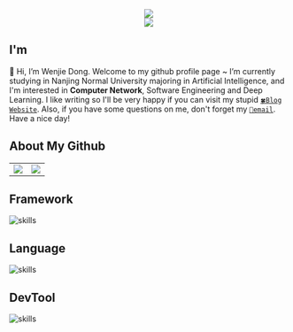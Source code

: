 <!------------ 前置信息展示 ------------>
<div align="center">
    <!-- 访问人数统计 -->
    <img src="https://visitor-badge.laobi.icu/badge?page_id=Explorer-Dong.Explorer-Dong" />
    <br />
    <!-- 动态招呼语 -->
    <a href="https://git.io/typing-svg">
        <img src="https://readme-typing-svg.herokuapp.com/?lines=Hi👋+I+am+Wenjie+Dong;Nice+to+meet+you!&center=true&size=30">
    </a>
</div>


<!------------ 个人介绍 ------------>
## I'm

👋 Hi, I’m Wenjie Dong. Welcome to my github profile page ~ I’m currently studying in Nanjing Normal University majoring in Artificial Intelligence, and I'm interested in <b>Computer Network</b>, Software Engineering and Deep Learning. I like writing so I'll be very happy if you can visit my stupid <code><a href="https://blog.dwj601.cn">🍀Blog Website</a></code>. Also, if you have some questions on me, don't forget my <code><a href="mailto:19220448@njnu.edu.cn">📧email</a></code>. Have a nice day!


<!------------ 所有仓库概览 ------------>
## About My Github
<table>
  <tr>
    <!-- 贡献状态 -->
    <td><center><img src="https://github-readme-stats.vercel.app/api?username=Explorer-Dong&show_icons=true&theme=solarized-light&hide_border=true"></center></td>
    <!-- 语言占比 -->
    <td><center><img src="https://github-readme-stats.vercel.app/api/top-langs/?username=Explorer-Dong&show_icons=true&theme=solarized-light&hide_border=true&hide=css,html,cmake,ejs,stylus,jupyter,batchfile&exclude_repo=explorer-dong.github.io"></center></td>
  </tr>
</table>


<!-- 框架 -->
## Framework
![skills](https://skillicons.dev/icons?i=qt,tensorflow,pytorch,flask)


<!-- 语言 -->
## Language
![skills](https://skillicons.dev/icons?i=c,cpp,python,js,matlab)


<!-- 工具 -->
## DevTool
![skills](https://skillicons.dev/icons?i=git,md,latex)
